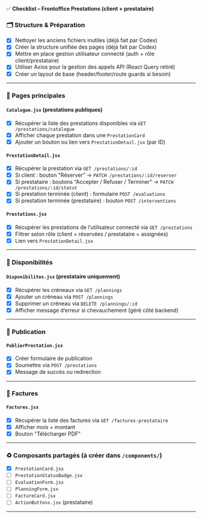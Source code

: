 ✅ **Checklist – Frontoffice Prestations (client + prestataire)**

### 🗂️ Structure & Préparation

- [x] Nettoyer les anciens fichiers inutiles (déjà fait par Codex)
- [x] Créer la structure unifiée des pages (déjà fait par Codex)
- [x] Mettre en place gestion utilisateur connecté (auth + rôle client/prestataire)
- [x] Utiliser Axios pour la gestion des appels API (React Query retiré)
- [x] Créer un layout de base (header/footer/route guards si besoin)

---

### 📄 Pages principales

#### `Catalogue.jsx` (prestations publiques)
- [x] Récupérer la liste des prestations disponibles via `GET /prestations/catalogue`
- [x] Afficher chaque prestation dans une `PrestationCard`
- [x] Ajouter un bouton ou lien vers `PrestationDetail.jsx` (par ID)

#### `PrestationDetail.jsx`
- [x] Récupérer la prestation via `GET /prestations/:id`
- [x] Si client : bouton "Réserver" → `PATCH /prestations/:id/reserver`
- [x] Si prestataire : boutons “Accepter / Refuser / Terminer” → `PATCH /prestations/:id/statut`
- [x] Si prestation terminée (client) : formulaire `POST /evaluations`
- [x] Si prestation terminée (prestataire) : bouton `POST /interventions`

#### `Prestations.jsx`
- [x] Récupérer les prestations de l’utilisateur connecté via `GET /prestations`
- [x] Filtrer selon rôle (client = réservées / prestataire = assignées)
- [x] Lien vers `PrestationDetail.jsx`

---

### 📆 Disponibilités

#### `Disponibilites.jsx` (prestataire uniquement)
- [x] Récupérer les créneaux via `GET /plannings`
- [x] Ajouter un créneau via `POST /plannings`
- [x] Supprimer un créneau via `DELETE /plannings/:id`
- [x] Afficher message d’erreur si chevauchement (géré côté backend)

---

### 📝 Publication

#### `PublierPrestation.jsx`
- [x] Créer formulaire de publication
- [x] Soumettre via `POST /prestations`
- [x] Message de succès ou redirection

---

### 📄 Factures

#### `Factures.jsx`
- [x] Récupérer la liste des factures via `GET /factures-prestataire`
- [x] Afficher mois + montant
- [x] Bouton "Télécharger PDF"

---

### ♻️ Composants partagés (à créer dans `/components/`)
- [x] `PrestationCard.jsx`
- [ ] `PrestationStatusBadge.jsx`
- [ ] `EvaluationForm.jsx`
- [ ] `PlanningForm.jsx`
- [ ] `FactureCard.jsx`
- [ ] `ActionButtons.jsx` (prestataire)

---
